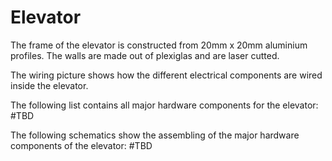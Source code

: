 # Elevator

The frame of the elevator is constructed from 20mm x 20mm aluminium profiles. The walls are made out of plexiglas and are laser cutted.

The wiring picture shows how the different electrical components are wired inside the elevator.

The following list contains all major hardware components for the elevator:
#TBD

The following schematics show the assembling of the major hardware components of the elevator:
#TBD